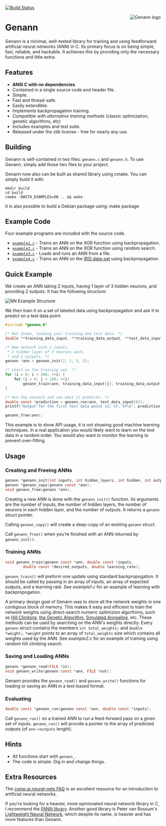 [![Build Status](https://travis-ci.org/codeplea/genann.svg?branch=master)](https://travis-ci.org/codeplea/genann)

<img alt="Genann logo" src="https://codeplea.com/public/content/genann_logo.png" align="right" />

# Genann

Genann is a minimal, well-tested library for training and using feedforward
artificial neural networks (ANN) in C. Its primary focus is on being simple,
fast, reliable, and hackable. It achieves this by providing only the necessary
functions and little extra.

## Features

- **ANSI C with no dependencies**.
- Contained in a single source code and header file.
- Simple.
- Fast and thread-safe.
- Easily extendible.
- Implements backpropagation training.
- *Compatible with alternative training methods* (classic optimization, genetic algorithms, etc)
- Includes examples and test suite.
- Released under the zlib license - free for nearly any use.

## Building

Genann is self-contained in two files: `genann.c` and `genann.h`. To use Genann, simply add those two files to your project.

Genann now also can be built as shared library using cmake. You can simply build it with:

```Shell
mkdir build
cd build
cmake -DWITH_EXAMPLES=ON .. && make
```

It is also possible to build a Debian package using:
make package

## Example Code

Four example programs are included with the source code.

- [`example1.c`](./example1.c) - Trains an ANN on the XOR function using backpropagation.
- [`example2.c`](./example2.c) - Trains an ANN on the XOR function using random search.
- [`example3.c`](./example3.c) - Loads and runs an ANN from a file.
- [`example4.c`](./example4.c) - Trains an ANN on the [IRIS data-set](https://archive.ics.uci.edu/ml/datasets/Iris) using backpropagation.

## Quick Example

We create an ANN taking 2 inputs, having 1 layer of 3 hidden neurons, and
providing 2 outputs. It has the following structure:

![NN Example Structure](./doc/e1.png)

We then train it on a set of labeled data using backpropagation and ask it to
predict on a test data point:

```C
#include "genann.h"

/* Not shown, loading your training and test data. */
double **training_data_input, **training_data_output, **test_data_input;

/* New network with 2 inputs,
 * 1 hidden layer of 3 neurons each,
 * and 2 outputs. */
genann *ann = genann_init(2, 1, 3, 2);

/* Learn on the training set. */
for (i = 0; i < 300; ++i) {
    for (j = 0; j < 100; ++j)
        genann_train(ann, training_data_input[j], training_data_output[j], 0.1);
}

/* Run the network and see what it predicts. */
double const *prediction = genann_run(ann, test_data_input[0]);
printf("Output for the first test data point is: %f, %f\n", prediction[0], prediction[1]);

genann_free(ann);
```

This example is to show API usage, it is not showing good machine learning
techniques. In a real application you would likely want to learn on the test
data in a random order. You would also want to monitor the learning to prevent
over-fitting.


## Usage

### Creating and Freeing ANNs
```C
genann *genann_init(int inputs, int hidden_layers, int hidden, int outputs);
genann *genann_copy(genann const *ann);
void genann_free(genann *ann);
```

Creating a new ANN is done with the `genann_init()` function. Its arguments
are the number of inputs, the number of hidden layers, the number of neurons in
each hidden layer, and the number of outputs. It returns a `genann` struct pointer.

Calling `genann_copy()` will create a deep-copy of an existing `genann` struct.

Call `genann_free()` when you're finished with an ANN returned by `genann_init()`.


### Training ANNs
```C
void genann_train(genann const *ann, double const *inputs,
        double const *desired_outputs, double learning_rate);
```

`genann_train()` will preform one update using standard backpropogation. It
should be called by passing in an array of inputs, an array of expected outputs,
and a learning rate. See *example1.c* for an example of learning with
backpropogation.

A primary design goal of Genann was to store all the network weights in one
contigious block of memory. This makes it easy and efficient to train the
network weights using direct-search numeric optimizion algorthims,
such as [Hill Climbing](https://en.wikipedia.org/wiki/Hill_climbing),
[the Genetic Algorithm](https://en.wikipedia.org/wiki/Genetic_algorithm), [Simulated
Annealing](https://en.wikipedia.org/wiki/Simulated_annealing), etc.
These methods can be used by searching on the ANN's weights directly.
Every `genann` struct contains the members `int total_weights;` and
`double *weight;`.  `*weight` points to an array of `total_weights`
size which contains all weights used by the ANN. See *example2.c* for
an example of training using random hill climbing search.

### Saving and Loading ANNs

```C
genann *genann_read(FILE *in);
void genann_write(genann const *ann, FILE *out);
```
 
Genann provides the `genann_read()` and `genann_write()` functions for loading or saving an ANN in a text-based format.

### Evaluating

```C
double const *genann_run(genann const *ann, double const *inputs);
```

Call `genann_run()` on a trained ANN to run a feed-forward pass on a given set of inputs. `genann_run()`
will provide a pointer to the array of predicted outputs (of `ann->outputs` length).


## Hints

- All functions start with `genann_`.
- The code is simple. Dig in and change things.

## Extra Resources

The [comp.ai.neural-nets
FAQ](http://www.faqs.org/faqs/ai-faq/neural-nets/part1/) is an excellent
resource for an introduction to artificial neural networks.

If you're looking for a heavier, more opinionated neural network library in C,
I recommend the [FANN library](http://leenissen.dk/fann/wp/). Another
good library is Peter van Rossum's [Lightweight Neural
Network](http://lwneuralnet.sourceforge.net/), which despite its name, is
heavier and has more features than Genann.
